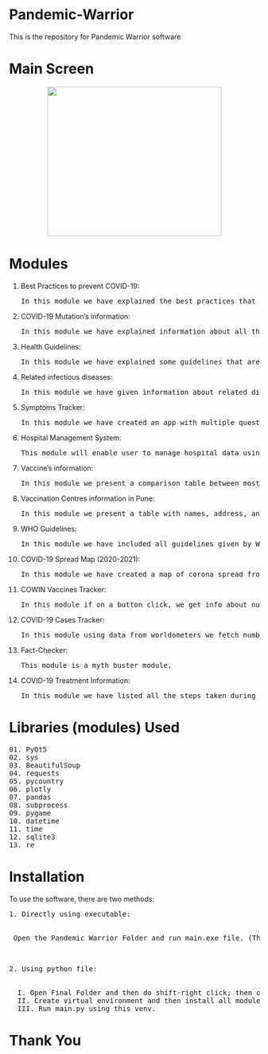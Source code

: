 # Pandemic-Warrior
This is the repository for Pandemic Warrior software

# Main Screen
<p align="center">
<img src="images/Output.png" width="350px" height="300px">
</p>

# Modules
1.	Best Practices to prevent COVID-19:
    <pre>In this module we have explained the best practices that are necessary to prevent COVID-19 infection.</pre>

2.	COVID-19 Mutation’s information:
    <pre>In this module we have explained information about all the mutations that have occurred to date of the sars-cov-2 virus.</pre>

3.	Health Guidelines:
    <pre>In this module we have explained some guidelines that are advised to follow during pandemic to boost the immunity to efficiently fight the pandemic.</pre>

4.	Related infectious diseases:
    <pre>In this module we have given information about related diseases that occur due to immune deficiency caused by COVID-19.</pre>

5.	Symptoms Tracker:
    <pre>In this module we have created an app with multiple questions that will be asked to user and a message will popup indicating severity of risk and course of action.</pre>

6.	Hospital Management System:
    <pre>This module will enable user to manage hospital data using a GUI based database with functions like modifying record and various ways of accessing the database.</pre>

7.	Vaccine’s information:
    <pre>In this module we present a comparison table between most popular vaccines of the world.</pre>

8.	Vaccination Centres information in Pune:
    <pre>In this module we present a table with names, address, and contact details of vaccination centers of Pune.</pre>

9.	WHO Guidelines:
    <pre>In this module we have included all guidelines given by WHO to date in a timeline, also a few more picture guidelines are included.</pre>

10.	COVID-19 Spread Map (2020-2021):
    <pre>In this module we have created a map of corona spread from 2020 to 2021 with intuitive animation.</pre>

11.	COWIN Vaccines Tracker:
    <pre>In this module if on a button click, we get info about number and type of vaccines available in a pin code with center name as well.</pre>

12.	COVID-19 Cases Tracker:
    <pre>In this module using data from worldometers we fetch number of total cases, deaths, and recovered people by selecting country from combo box.</pre>

13.	Fact-Checker:
    <pre>This module is a myth buster module.</pre>

14.	COVID-19 Treatment Information:
    <pre>In this module we have listed all the steps taken during treatment of a COVID-19 patient.</pre>

# Libraries (modules) Used
<pre>
01. PyQt5
02. sys
03. BeautifulSoup
04. requests
05. pycountry
06. plotly
07. pandas
08. subprocess
09. pygame
10. datetime
11. time
12. sqlite3
13. re
</pre>

# Installation
To use the software, there are two methods:
<pre>1. Directly using executable:<br></br>
&emsp;Open the Pandemic Warrior Folder and run main.exe file. (This method works only in windows based PC).<br></br>
</pre>
    
<pre>2. Using python file:<br></br>
 &emsp;I. Open Final Folder and then do shift-right click; then open command window here.
 &emsp;II. Create virtual environment and then install all modules from requirements.txt.
 &emsp;III. Run main.py using this venv.
</pre>
        
# Thank You
        

